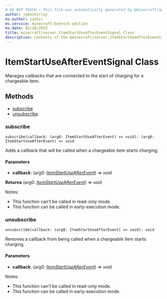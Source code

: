 ```yaml
---
# DO NOT TOUCH — This file was automatically generated by @minecraft/api-docs-generator, to report problems file an issue at https://github.com/Mojang/minecraft-scripting-libraries
author: jakeshirley
ms.author: jashir
ms.service: minecraft-bedrock-edition
ms.date: 02/10/2025
title: minecraft/server.ItemStartUseAfterEventSignal Class
description: Contents of the @minecraft/server.ItemStartUseAfterEventSignal class.
---
```

# ItemStartUseAfterEventSignal Class

Manages callbacks that are connected to the start of charging for a chargeable item.

## Methods
- [subscribe](#subscribe)
- [unsubscribe](#unsubscribe)

### **subscribe**
`
subscribe(callback: (arg0: ItemStartUseAfterEvent) => void): (arg0: ItemStartUseAfterEvent) => void
`

Adds a callback that will be called when a chargeable item starts charging.

#### **Parameters**
- **callback**: (arg0: [*ItemStartUseAfterEvent*](ItemStartUseAfterEvent.md)) => *void*

**Returns** (arg0: [*ItemStartUseAfterEvent*](ItemStartUseAfterEvent.md)) => *void*
  
Notes:
- This function can't be called in read-only mode.
- This function can be called in early-execution mode.

### **unsubscribe**
`
unsubscribe(callback: (arg0: ItemStartUseAfterEvent) => void): void
`

Removes a callback from being called when a chargeable item starts charging.

#### **Parameters**
- **callback**: (arg0: [*ItemStartUseAfterEvent*](ItemStartUseAfterEvent.md)) => *void*
  
Notes:
- This function can't be called in read-only mode.
- This function can be called in early-execution mode.
